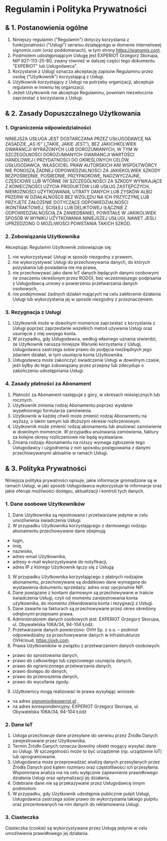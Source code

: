# Regulamin i Polityka Prywatności

## & 1. Postanowienia ogólne

1. Niniejszy regulamin ("Regulamin") dotyczy korzystania z funkcjonalności ("Usługi") serwisu działającego w domenie internetowej signomix.com (oraz poddomenach), w tym strony https://signomix.com.
2. Podmiotem udostępniającym Usługę jest EXPERIOT Grzegorz Skorupa, NIP 827-113-25-80, zwany również w dalszej części tego dokumentu "EXPERIOT" lub Usługodawca".
3. Korzystanie z Usługi oznacza akceptację zapisów Regulaminu przez osobę ("Użytkownik") korzystającą z Usługi.
4. Użytkownik korzystający z Usługi na potrzeby organizacji, akceptuje regulamin w imieniu tej organizacji.
5. Jeżeli Użytkownik nie akceptuje Regulaminu, powinien niezwłocznie zaprzestać z korzystania z Usługi.

## & 2. Zasady Dopuszczalnego Użytkowania

### 1. Ograniczenia odpowiedzialności

NINIEJSZA USŁUGA JEST DOSTARCZANA PRZEZ USŁUGODAWCĘ NA ZASADZIE „AS IS” („TAKIE, JAKIE JEST”), BEZ JAKICHKOLWIEK GWARANCJI WYRAŻONYCH LUB DOROZUMIANYCH, W TYM W SZCZEGÓLNOŚCI DOROZUMIANYCH GWARANCJI WARTOŚCI HANDLOWEJ I PRZYDATNOŚCI DO OKREŚLONYCH CELÓW. USŁUGODAWCA, WŁAŚCICIEL PRAW AUTORSKICH ANI WSPÓŁTWÓRCY NIE PONOSZĄ ŻADNEJ ODPOWIEDZIALNOŚCI ZA JAKIEKOLWIEK SZKODY BEZPOŚREDNIE, POŚREDNIE, PRZYPADKOWE, NADZWYCZAJNE, CZĘŚCIOWE LUB WTÓRNE (W SZCZEGÓLNOŚCI ZA SZKODY WYNIKAJĄCE Z KONIECZNOŚCI UŻYCIA PRODUKTÓW LUB USŁUG ZASTĘPCZYCH, NIEMOŻNOŚCI UŻYTKOWANIA, UTRATY DANYCH LUB ZYSKÓW ALBO PRZERW W DZIAŁALNOŚCI) BEZ WZGLĘDU NA ICH PRZYCZYNĘ LUB PRZYJĘTE ZAŁOŻENIE DOTYCZĄCE ODPOWIEDZIALNOŚCI (KONTRAKTOWEJ, ŚCISŁEJ LUB DELIKTOWEJ (ŁĄCZNIE Z ODPOWIEDZIALNOŚCIĄ ZA ZANIEDBANIE), POWSTAŁE W JAKIKOLWIEK SPOSÓB W WYNIKU UŻYTKOWANIA NINIEJSZEJ USŁUGI, NAWET JEŚLI UPRZEDZONO O MOŻLIWOŚCI POWSTANIA TAKICH SZKÓD.

### 2. Zobowiązania Użytkownika

Akceptując Regulamin Użytkownik zobowiązuje się:

1. nie wykorzystywać Usługi w sposób niezgodny z prawem,
2. nie wykorzystywać Usługi do przechowywania danych, do których pozyskania lub posiadania nie ma prawa,
3. nie przechowywać jako dane IoT danych będących danymi osobowymi (w znaczeniu określonym przez RODO), bez wcześniejszego podpisania z Usługodawcą umowy o powierzeniu przetwarzania danych osobowych,
4. nie podejmować żadnych działań mających na celu zakłócenie działania Usługi lub wykorzystania jej w sposób niezgodny z przeznaczeniem.

### 3. Rezygnacja z Usługi

1. Użytkownik może w dowolnym momencie zaprzestać z korzystania z Usługi poprzez zaprzestanie wszelkich metod używania Usługi oraz usunięcie z niej swojego konta.
2. W przypadku, gdy Usługodawca, według własnego uznania stwierdzi, że Użytkownik narusza niniejsze Warunki korzystania z Usługi, Usługodawca zastrzega sobie prawo do podjęcia niezbędnych jego zdaniem działań, w tym usunięcia konta Użytkownika.
3. Usługodawca może zakończyć świadczenie Usługi w dowolnym czasie, jeśli byłby do tego zobowiązany przez przepisy lub zdecyduje o zakończeniu udostępniania Usługi.

### 4. Zasady płatności za Abonament

1. Płatność za Abonament następuje z góry, w okresach miesięcznych lub rocznych.
2. Użytkownik zmienia rodzaj Abonamentu poprzez wysłanie wypełnionego formularza zamówienia.
3. Użytkownik w każdej chwili może zmienić rodzaj Abonamentu na wyższy, o takim samym lub dłuższym okresie rozliczeniowym.
4. Użytkownik może zmienić rodzaj abonamentu lub anulować zamówienie w dowolnym momencie. W przypadku anulowania zamówienia, faktury za kolejne okresy rozliczeniowe nie będą wystawiane.
5. Zmiana rodzaju Abonamentu na niższy wymaga zgłoszenie tego Usługodawcy i uzgodnienia z nim sposobu postępowania z danymi przechowywanymi aktualnie w ramach Usługi.

## & 3. Polityka Prywatności

Niniejsza polityka prywatności opisuje, jakie informacje gromadzone są w ramach Usługi, w jaki sposób Usługodawca wykorzystuje te informacje oraz jakie oferuje możliwości dostępu, aktualizacji i kontroli tych danych.

### 1. Dane osobowe Użytkowników

1. Dane Użytkownika są rejestrowane i przetwarzane jedynie w celu umożliwienia świadczenia Usługi.
2. W przypadku Użytkownika korzystającego z darmowego rodzaju abonamentu przechowywane dane obejmują: 
  - login, 
  - imię, 
  - nazwisko, 
  - adres-email Użytkownika, 
  - adresy e-mail wykorzystywane do notyfikacji,
  - adres IP z którego Użytkownik łączy się z Usługą
3. W przypadku Użytkownika korzystającego z płatnych rodzajów abonamentu, przechowywane są dodatkowo dane wymagane do wystawienia dokumentu sprzedaży: adres oraz opcjonalnie NIP.
4. Dane powiązane z kontami darmowym są przechowywane w trakcie świadczenia Usługi, czyli od momentu zarejestrowania konta użytkownika, do momentu zlikwidowania konta i rezygnacji z Usługi.
5. Dane zawarte na fakturach są przechowywane przez okres określony odrębnymi przepisami prawa.
6. Administratorem danych osobowych jest: EXPERIOT Grzegorz Skorupa, ul. Obywatelska 106A/34, 94-104 Łódź.
7. Przetwarzanie danych powierzono: OVH Sp. z o.o. – podmiot odpowiedzialny za przechowywanie danych w infrastrukturze OVHcloud, https://ovh.com.
8. Prawa Użytkowników w związku z przetwarzaniem danych osobowych:
  - prawo do sprostowania danych,
  - prawo do całkowitego lub częściowego usunięcia danych,
  - prawo do ograniczonego przetwarzania danych,
  - prawo dostępu do danych,
  - prawo do przenoszenia danych,
  - prawo do wycofania zgody.
9. Użytkownicy mogą realizować te prawa wysyłając wniosek:
  - na adres signomix@experiot.pl ,
  - na adres korespondencyjny: EXPERIOT Grzegorz Skorupa, ul. Obywatelska 106A/34, 94-104 Łódź

### 2. Dane IoT

1. Usługa przechowuje dane przesyłane do serwisu przez Źródła Danych zarejestrowane przez Użytkownika.
2. Termin Źródło Danych oznacza dowolny obiekt mogący wysyłać dane so Usługi. W szczególności może to być urządzenie (np. urządzenie IoT) lub oprogramowanie.
2. Usługodawca może przeprowadzać analizę danych przesyłanych przez Źródła Danych pod kątem rozmiaru oraz częstotliwości ich przesyłania. Wspomniana analiza ma na celu wyłącznie zapewnienie prawidłowego działania Usługi oraz optymalizacji jej działania.
3. Odebrane dane nie są przekazywane przez Usługodawcę innym podmiotom.
4. W przypadku, gdy Użytkownik udostępnia publicznie pulpit Usługi, Usługodawca zastrzega sobie prawo do wykorzystania takiego pulpitu oraz prezentowanych na nim danych do reklamowania Usługi.

### 3. Ciasteczka

Ciasteczka (cookie) są wykorzystywane przez Usługę jedynie w celu umożliwienia prawidłowego jej działania.